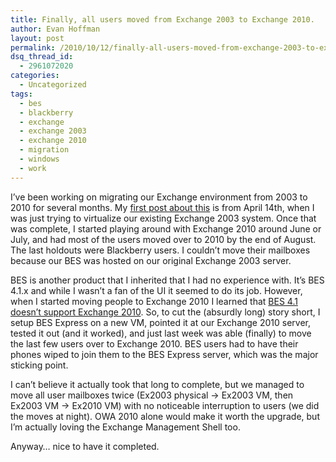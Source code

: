 ```yaml
---
title: Finally, all users moved from Exchange 2003 to Exchange 2010.
author: Evan Hoffman
layout: post
permalink: /2010/10/12/finally-all-users-moved-from-exchange-2003-to-exchange-2010/
dsq_thread_id:
  - 2961072020
categories:
  - Uncategorized
tags:
  - bes
  - blackberry
  - exchange
  - exchange 2003
  - exchange 2010
  - migration
  - windows
  - work
---
```

I&#8217;ve been working on migrating our Exchange environment from 2003 to 2010 for several months. My <a href="http://www.evanhoffman.com/evan/?p=367" onclick="_gaq.push(['_trackEvent', 'outbound-article', 'http://www.evanhoffman.com/evan/?p=367', 'first post about this']);" >first post about this</a> is from April 14th, when I was just trying to virtualize our existing Exchange 2003 system. Once that was complete, I started playing around with Exchange 2010 around June or July, and had most of the users moved over to 2010 by the end of August. The last holdouts were Blackberry users. I couldn&#8217;t move their mailboxes because our BES was hosted on our original Exchange 2003 server.

BES is another product that I inherited that I had no experience with. It&#8217;s BES 4.1.x and while I wasn&#8217;t a fan of the UI it seemed to do its job. However, when I started moving people to Exchange 2010 I learned that <a href="http://na.blackberry.com/eng/support/software/server_compatibility.jsp" onclick="_gaq.push(['_trackEvent', 'outbound-article', 'http://na.blackberry.com/eng/support/software/server_compatibility.jsp', 'BES 4.1 doesn&#8217;t support Exchange 2010']);" >BES 4.1 doesn&#8217;t support Exchange 2010</a>. So, to cut the (absurdly long) story short, I setup BES Express on a new VM, pointed it at our Exchange 2010 server, tested it out (and it worked), and just last week was able (finally) to move the last few users over to Exchange 2010. BES users had to have their phones wiped to join them to the BES Express server, which was the major sticking point.

I can&#8217;t believe it actually took that long to complete, but we managed to move all user mailboxes twice (Ex2003 physical -> Ex2003 VM, then Ex2003 VM -> Ex2010 VM) with no noticeable interruption to users (we did the moves at night). OWA 2010 alone would make it worth the upgrade, but I&#8217;m actually loving the Exchange Management Shell too.

Anyway&#8230; nice to have it completed.